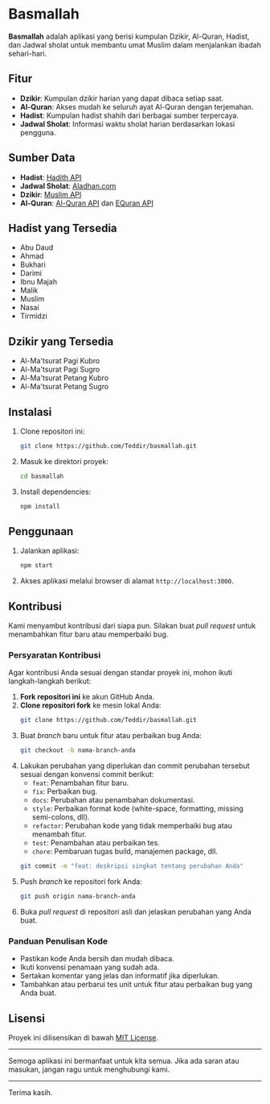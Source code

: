 # Basmallah

**Basmallah** adalah aplikasi yang berisi kumpulan Dzikir, Al-Quran, Hadist, dan Jadwal sholat untuk membantu umat Muslim dalam menjalankan ibadah sehari-hari.

## Fitur

- **Dzikir**: Kumpulan dzikir harian yang dapat dibaca setiap saat.
- **Al-Quran**: Akses mudah ke seluruh ayat Al-Quran dengan terjemahan.
- **Hadist**: Kumpulan hadist shahih dari berbagai sumber terpercaya.
- **Jadwal Sholat**: Informasi waktu sholat harian berdasarkan lokasi pengguna.

## Sumber Data

- **Hadist**: [Hadith API](https://github.com/gadingnst/hadith-api)
- **Jadwal Sholat**: [Aladhan.com](https://aladhan.com)
- **Dzikir**: [Muslim API](https://github.com/Otang45/muslim-api)
- **Al-Quran**: [Al-Quran API](https://alquran.cloud/api) dan [EQuran API](https://equran.id/api)

## Hadist yang Tersedia

- Abu Daud
- Ahmad
- Bukhari
- Darimi
- Ibnu Majah
- Malik
- Muslim
- Nasai
- Tirmidzi

## Dzikir yang Tersedia

- Al-Ma'tsurat Pagi Kubro
- Al-Ma'tsurat Pagi Sugro
- Al-Ma'tsurat Petang Kubro
- Al-Ma'tsurat Petang Sugro

## Instalasi

1. Clone repositori ini:
    ```bash
    git clone https://github.com/Teddir/basmallah.git
    ```
2. Masuk ke direktori proyek:
    ```bash
    cd basmallah
    ```
3. Install dependencies:
    ```bash
    npm install
    ```

## Penggunaan

1. Jalankan aplikasi:
    ```bash
    npm start
    ```
2. Akses aplikasi melalui browser di alamat `http://localhost:3000`.

## Kontribusi

Kami menyambut kontribusi dari siapa pun. Silakan buat *pull request* untuk menambahkan fitur baru atau memperbaiki bug.

### Persyaratan Kontribusi

Agar kontribusi Anda sesuai dengan standar proyek ini, mohon ikuti langkah-langkah berikut:

1. **Fork repositori ini** ke akun GitHub Anda.
2. **Clone repositori fork** ke mesin lokal Anda:
    ```bash
    git clone https://github.com/Teddir/basmallah.git
    ```
3. Buat *branch* baru untuk fitur atau perbaikan bug Anda:
    ```bash
    git checkout -b nama-branch-anda
    ```
4. Lakukan perubahan yang diperlukan dan commit perubahan tersebut sesuai dengan konvensi commit berikut:
    - `feat`: Penambahan fitur baru.
    - `fix`: Perbaikan bug.
    - `docs`: Perubahan atau penambahan dokumentasi.
    - `style`: Perbaikan format kode (white-space, formatting, missing semi-colons, dll).
    - `refactor`: Perubahan kode yang tidak memperbaiki bug atau menambah fitur.
    - `test`: Penambahan atau perbaikan tes.
    - `chore`: Pembaruan tugas build, manajemen package, dll.
    ```bash
    git commit -m "feat: deskripsi singkat tentang perubahan Anda"
    ```
5. Push *branch* ke repositori fork Anda:
    ```bash
    git push origin nama-branch-anda
    ```
6. Buka *pull request* di repositori asli dan jelaskan perubahan yang Anda buat.

### Panduan Penulisan Kode

- Pastikan kode Anda bersih dan mudah dibaca.
- Ikuti konvensi penamaan yang sudah ada.
- Sertakan komentar yang jelas dan informatif jika diperlukan.
- Tambahkan atau perbarui tes unit untuk fitur atau perbaikan bug yang Anda buat.

## Lisensi

Proyek ini dilisensikan di bawah [MIT License](LICENSE).

---

Semoga aplikasi ini bermanfaat untuk kita semua. Jika ada saran atau masukan, jangan ragu untuk menghubungi kami.

---

Terima kasih.